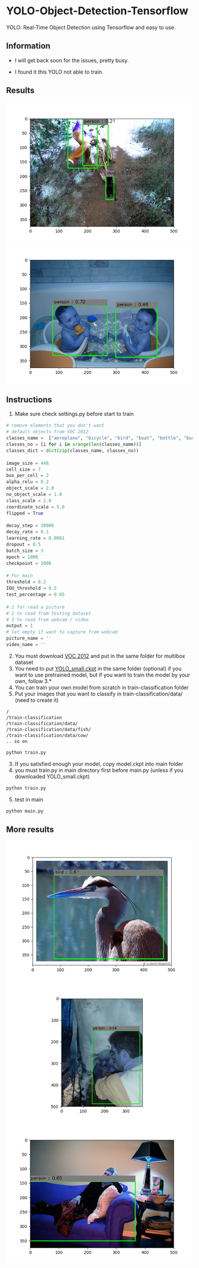 # YOLO-Object-Detection-Tensorflow
YOLO: Real-Time Object Detection using Tensorflow and easy to use.

## Information

* I will get back soon for the issues, pretty busy.

* I found it this YOLO not able to train.

## Results

![alt text](output/000430.jpgoutput.png)
![alt text](output/000864.jpgoutput.png)

## Instructions

1. Make sure check settings.py before start to train
```python
# remove elements that you don't want
# default objects from VOC 2012
classes_name =  ["aeroplane", "bicycle", "bird", "boat", "bottle", "bus", "car", "cat", "chair", "cow", "diningtable", "dog", "horse", "motorbike", "person", "pottedplant", "sheep", "sofa", "train", "tvmonitor"]
classes_no = [i for i in xrange(len(classes_name))]
classes_dict = dict(zip(classes_name, classes_no))

image_size = 448
cell_size = 7
box_per_cell = 2
alpha_relu = 0.2
object_scale = 2.0
no_object_scale = 1.0
class_scale = 2.0
coordinate_scale = 5.0
flipped = True

decay_step = 30000
decay_rate = 0.1
learning_rate = 0.0001
dropout = 0.5
batch_size = 3
epoch = 1000
checkpoint = 1000

# For main
threshold = 0.2
IOU_threshold = 0.5
test_percentage = 0.05

# 1 for read a picture
# 2 to read from testing dataset
# 3 to read from webcam / video
output = 1
# let empty if want to capture from webcam
picture_name = ''
video_name = ''
```

2. You must download [VOC 2012](http://host.robots.ox.ac.uk/pascal/VOC/voc2012/VOCtrainval_11-May-2012.tar) and put in the same folder for multibox dataset
3. You need to put [YOLO_small.ckpt](https://drive.google.com/open?id=0BxQQlrLbdunWSTZjaHVwUVVOUXM) in the same folder (optional) if you want to use pretrained model, but if you want to train the model by your own, follow 3.*
  1. You can train your own model from scratch in train-classification folder
  2. Put your images that you want to classify in train-classification/data/ (need to create it)
```
/
/train-classification
/train-classification/data/
/train-classification/data/fish/
/train-classification/data/cow/
.. so on
```

```bash
python train.py
```
  3. If you satisfied enough your model, copy model.ckpt into main folder
4. you must train.py in main directory first before main.py (unless if you downloaded YOLO_small.ckpt)
```bash
python train.py
```
5. test in main
```bash
python main.py
```

## More results

![alt text](output/001432.jpgoutput.png)
![alt text](output/003065.jpgoutput.png)
![alt text](output/003785.jpgoutput.png)
